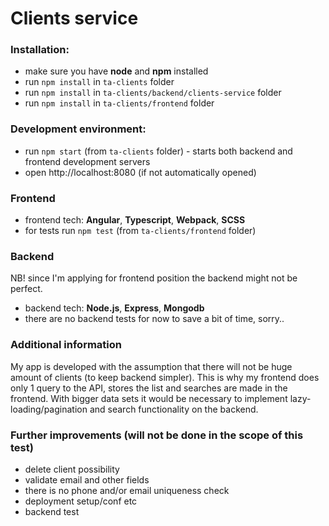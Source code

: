 # Clients service

### Installation:
* make sure you have **node** and **npm** installed
* run `npm install` in `ta-clients` folder
* run `npm install` in `ta-clients/backend/clients-service` folder
* run `npm install` in `ta-clients/frontend` folder

### Development environment:
* run `npm start` (from `ta-clients` folder) - starts both backend and frontend development servers
* open http://localhost:8080 (if not automatically opened)

### Frontend
* frontend tech: **Angular**, **Typescript**, **Webpack**, **SCSS**
* for tests run `npm test` (from `ta-clients/frontend` folder)

### Backend
NB! since I'm applying for frontend position the backend might not be perfect.
* backend tech: **Node.js**, **Express**, **Mongodb**
* there are no backend tests for now to save a bit of time, sorry..

### Additional information
My app is developed with the assumption that there will not be huge amount of clients (to keep backend simpler).
This is why my frontend does only 1 query to the API, stores the list and searches are made in the frontend.
With bigger data sets it would be necessary to implement lazy-loading/pagination and search functionality on the backend.

### Further improvements (will not be done in the scope of this test)
* delete client possibility
* validate email and other fields
* there is no phone and/or email uniqueness check
* deployment setup/conf etc
* backend test